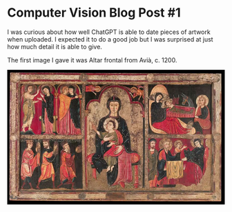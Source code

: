 # Computer Vision Blog Post #1

I was curious about how well ChatGPT is able to date pieces of artwork when uploaded. I expected it to do a good job but I was surprised at just how much detail it is able to give.

The first image I gave it was Altar frontal from Avià, c. 1200.

![alt text](painting1.png)

